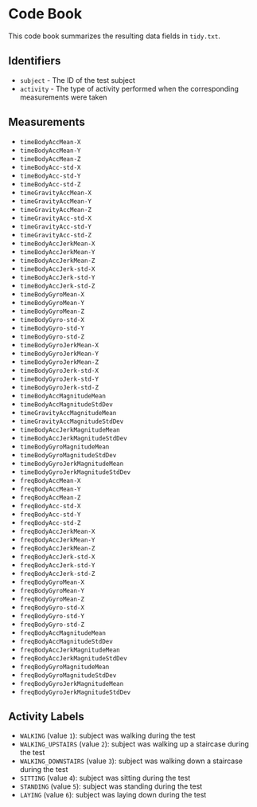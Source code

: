 # Code Book

This code book summarizes the resulting data fields in `tidy.txt`.

## Identifiers

* `subject` - The ID of the test subject
* `activity` - The type of activity performed when the corresponding measurements were taken

## Measurements

* `timeBodyAccMean-X`
* `timeBodyAccMean-Y`
* `timeBodyAccMean-Z`
* `timeBodyAcc-std-X`
* `timeBodyAcc-std-Y`
* `timeBodyAcc-std-Z`
* `timeGravityAccMean-X`
* `timeGravityAccMean-Y`
* `timeGravityAccMean-Z`
* `timeGravityAcc-std-X`
* `timeGravityAcc-std-Y`
* `timeGravityAcc-std-Z`
* `timeBodyAccJerkMean-X`
* `timeBodyAccJerkMean-Y`
* `timeBodyAccJerkMean-Z`
* `timeBodyAccJerk-std-X`
* `timeBodyAccJerk-std-Y`
* `timeBodyAccJerk-std-Z`
* `timeBodyGyroMean-X`
* `timeBodyGyroMean-Y`
* `timeBodyGyroMean-Z`
* `timeBodyGyro-std-X`
* `timeBodyGyro-std-Y`
* `timeBodyGyro-std-Z`
* `timeBodyGyroJerkMean-X`
* `timeBodyGyroJerkMean-Y`
* `timeBodyGyroJerkMean-Z`
* `timeBodyGyroJerk-std-X`
* `timeBodyGyroJerk-std-Y`
* `timeBodyGyroJerk-std-Z`
* `timeBodyAccMagnitudeMean`
* `timeBodyAccMagnitudeStdDev`
* `timeGravityAccMagnitudeMean`
* `timeGravityAccMagnitudeStdDev`
* `timeBodyAccJerkMagnitudeMean`
* `timeBodyAccJerkMagnitudeStdDev`
* `timeBodyGyroMagnitudeMean`
* `timeBodyGyroMagnitudeStdDev`
* `timeBodyGyroJerkMagnitudeMean`
* `timeBodyGyroJerkMagnitudeStdDev`
* `freqBodyAccMean-X`
* `freqBodyAccMean-Y`
* `freqBodyAccMean-Z`
* `freqBodyAcc-std-X`
* `freqBodyAcc-std-Y`
* `freqBodyAcc-std-Z`
* `freqBodyAccJerkMean-X`
* `freqBodyAccJerkMean-Y`
* `freqBodyAccJerkMean-Z`
* `freqBodyAccJerk-std-X`
* `freqBodyAccJerk-std-Y`
* `freqBodyAccJerk-std-Z`
* `freqBodyGyroMean-X`
* `freqBodyGyroMean-Y`
* `freqBodyGyroMean-Z`
* `freqBodyGyro-std-X`
* `freqBodyGyro-std-Y`
* `freqBodyGyro-std-Z`
* `freqBodyAccMagnitudeMean`
* `freqBodyAccMagnitudeStdDev`
* `freqBodyAccJerkMagnitudeMean`
* `freqBodyAccJerkMagnitudeStdDev`
* `freqBodyGyroMagnitudeMean`
* `freqBodyGyroMagnitudeStdDev`
* `freqBodyGyroJerkMagnitudeMean`
* `freqBodyGyroJerkMagnitudeStdDev`

## Activity Labels

* `WALKING` (value `1`): subject was walking during the test
* `WALKING_UPSTAIRS` (value `2`): subject was walking up a staircase during the test
* `WALKING_DOWNSTAIRS` (value `3`): subject was walking down a staircase during the test
* `SITTING` (value `4`): subject was sitting during the test
* `STANDING` (value `5`): subject was standing during the test
* `LAYING` (value `6`): subject was laying down during the test
